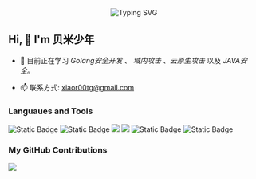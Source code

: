 <div align="center">
<img src="https://readme-typing-svg.demolab.com?font=Fira+Code&pause=1000&color=191970&width=435&lines=不走寻常路，美...;&center=true&size=27" alt="Typing SVG" />
</div>

## Hi, 👋 I'm 贝米少年

- 🌱 目前正在学习 *Golang安全开发* 、 *域内攻击* 、*云原生攻击* 以及 *JAVA安全*。      



















- 📫 联系方式: xiaor00tg@gmail.com

### Languaues and Tools

<span > 
  <img alt="Static Badge" src="https://img.shields.io/badge/PHP-%2342b883?style=flat-square&logo=Vue&logoColor=%23fff"> 
  <img alt="Static Badge" src="https://img.shields.io/badge/TypeScript-%230072b3?style=flat-square&logo=TypeScript&logoColor=%23fff"> 
  <img src="https://img.shields.io/badge/-JavaScript-F7DF1E?style=flat-square&logo=javascript&logoColor=white" /> 
  <img src="https://img.shields.io/badge/-HTML5-E34F26?style=flat-square&logo=html5&logoColor=white" /> 
  <img alt="Static Badge" src="https://img.shields.io/badge/Visual_Studio_Code-007ACC?style=flat-square&logo=Visual-Studio-Code&logoColor=white"> 
  <img alt="Static Badge" src="https://img.shields.io/badge/Python-F05032?style=flat-square&logo=Git&logoColor=white">  
</span>

### My GitHub Contributions

![](https://cwd295645351.github.io/Cwd295645351/github-contribution-grid-snake.svg)

